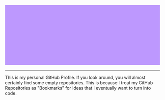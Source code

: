 ![](./cat-anim.gif)

---

This is my personal GitHub Profile. If you look around, you will almost certainly find some empty repositories. This is because I treat my GitHub Repositories as "Bookmarks" for Ideas that I eventually want to turn into code.
